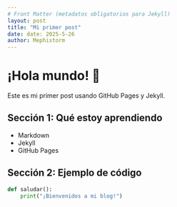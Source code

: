```yaml
---
# Front Matter (metadatos obligatorios para Jekyll)
layout: post
title: "Mi primer post"
date: date: 2025-5-26
author: Mephistorm
---
```


# ¡Hola mundo! 👋

Este es mi primer post usando GitHub Pages y Jekyll.

## Sección 1: Qué estoy aprendiendo
- Markdown
- Jekyll
- GitHub Pages

## Sección 2: Ejemplo de código
```python
def saludar():
    print("¡Bienvenidos a mi blog!")
